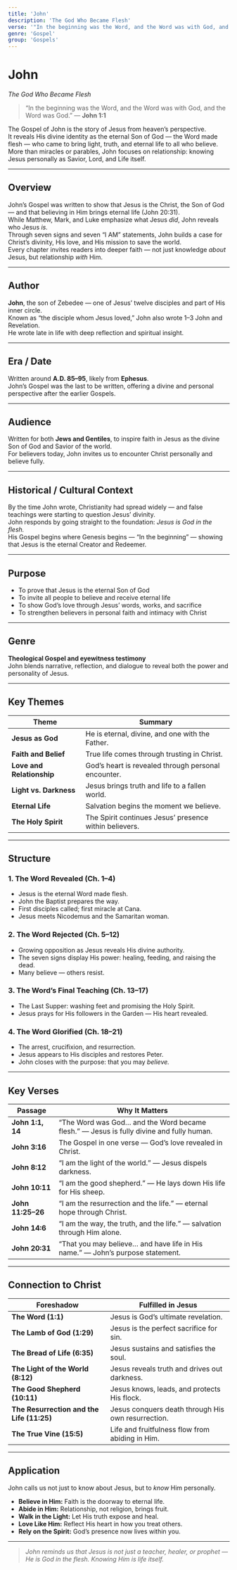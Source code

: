 ```yaml
---
title: 'John'
description: 'The God Who Became Flesh'
verse: '"In the beginning was the Word, and the Word was with God, and the Word was God." — John 1:1'
genre: 'Gospel'
group: 'Gospels'
---
```


# John  
*The God Who Became Flesh*

> “In the beginning was the Word, and the Word was with God, and the Word was God.” — **John 1:1**

The Gospel of John is the story of Jesus from heaven’s perspective.  
It reveals His divine identity as the eternal Son of God — the Word made flesh — who came to bring light, truth, and eternal life to all who believe.  
More than miracles or parables, John focuses on relationship: knowing Jesus personally as Savior, Lord, and Life itself.

---

## Overview  
John’s Gospel was written to show that Jesus is the Christ, the Son of God — and that believing in Him brings eternal life (John 20:31).  
While Matthew, Mark, and Luke emphasize what Jesus *did*, John reveals who Jesus *is.*  
Through seven signs and seven “I AM” statements, John builds a case for Christ’s divinity, His love, and His mission to save the world.  
Every chapter invites readers into deeper faith — not just knowledge *about* Jesus, but relationship *with* Him.

---

## Author  
**John**, the son of Zebedee — one of Jesus’ twelve disciples and part of His inner circle.  
Known as “the disciple whom Jesus loved,” John also wrote 1–3 John and Revelation.  
He wrote late in life with deep reflection and spiritual insight.

---

## Era / Date  
Written around **A.D. 85–95**, likely from **Ephesus**.  
John’s Gospel was the last to be written, offering a divine and personal perspective after the earlier Gospels.

---

## Audience  
Written for both **Jews and Gentiles**, to inspire faith in Jesus as the divine Son of God and Savior of the world.  
For believers today, John invites us to encounter Christ personally and believe fully.

---

## Historical / Cultural Context  
By the time John wrote, Christianity had spread widely — and false teachings were starting to question Jesus’ divinity.  
John responds by going straight to the foundation: *Jesus is God in the flesh.*  
His Gospel begins where Genesis begins — “In the beginning” — showing that Jesus is the eternal Creator and Redeemer.

---

## Purpose  
- To prove that Jesus is the eternal Son of God  
- To invite all people to believe and receive eternal life  
- To show God’s love through Jesus’ words, works, and sacrifice  
- To strengthen believers in personal faith and intimacy with Christ  

---

## Genre  
**Theological Gospel and eyewitness testimony**  
John blends narrative, reflection, and dialogue to reveal both the power and personality of Jesus.

---

## Key Themes  

| Theme | Summary |
|-------|----------|
| **Jesus as God** | He is eternal, divine, and one with the Father. |
| **Faith and Belief** | True life comes through trusting in Christ. |
| **Love and Relationship** | God’s heart is revealed through personal encounter. |
| **Light vs. Darkness** | Jesus brings truth and life to a fallen world. |
| **Eternal Life** | Salvation begins the moment we believe. |
| **The Holy Spirit** | The Spirit continues Jesus’ presence within believers. |

---

## Structure  

### 1. The Word Revealed (Ch. 1–4)
- Jesus is the eternal Word made flesh.  
- John the Baptist prepares the way.  
- First disciples called; first miracle at Cana.  
- Jesus meets Nicodemus and the Samaritan woman.  

### 2. The Word Rejected (Ch. 5–12)
- Growing opposition as Jesus reveals His divine authority.  
- The seven signs display His power: healing, feeding, and raising the dead.  
- Many believe — others resist.  

### 3. The Word’s Final Teaching (Ch. 13–17)
- The Last Supper: washing feet and promising the Holy Spirit.  
- Jesus prays for His followers in the Garden — His heart revealed.  

### 4. The Word Glorified (Ch. 18–21)
- The arrest, crucifixion, and resurrection.  
- Jesus appears to His disciples and restores Peter.  
- John closes with the purpose: that you may *believe.*  

---

## Key Verses  

| Passage | Why It Matters |
|----------|----------------|
| **John 1:1, 14** | “The Word was God… and the Word became flesh.” — Jesus is fully divine and fully human. |
| **John 3:16** | The Gospel in one verse — God’s love revealed in Christ. |
| **John 8:12** | “I am the light of the world.” — Jesus dispels darkness. |
| **John 10:11** | “I am the good shepherd.” — He lays down His life for His sheep. |
| **John 11:25–26** | “I am the resurrection and the life.” — eternal hope through Christ. |
| **John 14:6** | “I am the way, the truth, and the life.” — salvation through Him alone. |
| **John 20:31** | “That you may believe… and have life in His name.” — John’s purpose statement. |

---

## Connection to Christ  

| Foreshadow | Fulfilled in Jesus |
|-------------|-------------------|
| **The Word (1:1)** | Jesus is God’s ultimate revelation. |
| **The Lamb of God (1:29)** | Jesus is the perfect sacrifice for sin. |
| **The Bread of Life (6:35)** | Jesus sustains and satisfies the soul. |
| **The Light of the World (8:12)** | Jesus reveals truth and drives out darkness. |
| **The Good Shepherd (10:11)** | Jesus knows, leads, and protects His flock. |
| **The Resurrection and the Life (11:25)** | Jesus conquers death through His own resurrection. |
| **The True Vine (15:5)** | Life and fruitfulness flow from abiding in Him. |

---

## Application  
John calls us not just to know about Jesus, but to *know* Him personally.  
- **Believe in Him:** Faith is the doorway to eternal life.  
- **Abide in Him:** Relationship, not religion, brings fruit.  
- **Walk in the Light:** Let His truth expose and heal.  
- **Love Like Him:** Reflect His heart in how you treat others.  
- **Rely on the Spirit:** God’s presence now lives within you.  

---

> *John reminds us that Jesus is not just a teacher, healer, or prophet — He is God in the flesh. Knowing Him is life itself.*
